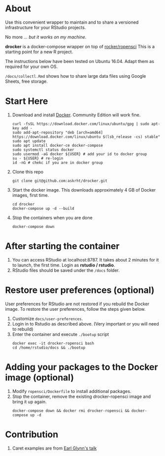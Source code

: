 # About

Use this convenient wrapper to maintain and to share a versioned infrastructure for your RStudio projects.

No more *... but it works on my machine*.

**drocker** is a docker-compose wrapper on top of [rocker/ropensci](https://github.com/rocker-org/ropensci) This is a starting point for a new R project.

The instructions below have been tested on Ubuntu 16.04. Adapt them as required for your own OS.

`/docs/collectl.Rmd` shows how to share large data files using Google Sheets, free storage.

# Start Here

1. Download and install [Docker](https://www.docker.com/get-docker). Community Edition will work fine.
    ```
    curl -fsSL https://download.docker.com/linux/ubuntu/gpg | sudo apt-key add -
    sudo add-apt-repository "deb [arch=amd64] https://download.docker.com/linux/ubuntu $(lsb_release -cs) stable"
    sudo apt update
    sudo apt install docker-ce docker-compose
    sudo systemctl status docker
    sudo usermod -aG docker ${USER} # add your id to docker group
    su - ${USER} # re-login
    id -nG # chekc if you are in docker group
    ```
1. Clone this repo
    ```
    git clone git@github.com:askrht/drocker.git
    ```
1. Start the docker image. This downloads approximately 4 GB of Docker images, first time.
    ```
    cd drocker
    docker-compose up -d --build
    ```
1. Stop the containers when you are done
    ```
    docker-compose down
    ```

# After starting the container
1. You can access RStudio at localhost:8787. It takes about 2 minutes for it to launch, the first time. Login as **rstudio / rstudio**.
1. RStudio files should be saved under the `/docs` folder.

# Restore user preferences (optional)
User preferences for RStudio are not restored if you rebuild the Docker image. To restore the user preferences, follow the steps given below.
1. Customize `docs/user-preferences`.
1. Login in to Rstudio as described above. (Very important or you will need to rebuild)
1. Enter the container and execute `./bootup` script
    ```
    docker exec -it drocker-ropensci bash
    cd /home/rstudio/docs && ./bootup
    ```

# Adding your packages to the Docker image (optional)
1. Modify `ropensci/Dockerfile` to install additional packages.
1. Stop the container, remove the existing drocker-ropensci image and bring it up again.
    ```
    docker-compose down && docker rmi drocker-ropensci && docker-compose up -d
    ```
# Contribution
1. Caret examples are from [Earl Glynn's talk](https://github.com/EarlGlynn/kc-r-users-caret-2017)
